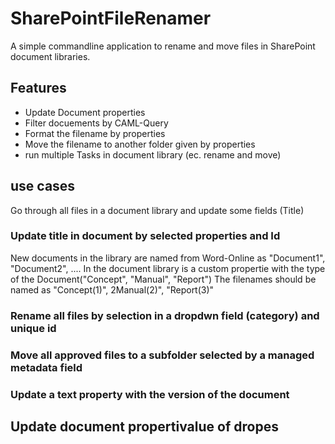 # SharePointFileRenamer
A simple commandline application to rename and move files in SharePoint document libraries. 

## Features
- Update Document properties
- Filter docuements by CAML-Query
- Format the filename by properties
- Move the filename to another folder given by properties
- run multiple Tasks in document library (ec. rename and move)

## use cases
Go through all files in a document library and update some fields (Title)
### Update title in document by selected properties and Id
New documents in the library are named from Word-Online as "Document1", "Document2", ....
In the document library is a custom propertie with the type of the Document("Concept", "Manual", "Report")
The filenames should be named as "Concept(1)", 2Manual(2)", "Report(3)"

### Rename all files by selection in a dropdwn field (category) and unique id
### Move all approved files to a subfolder selected by a managed metadata field
### Update a text property with the version of the document


## Update document propertivalue of dropes


